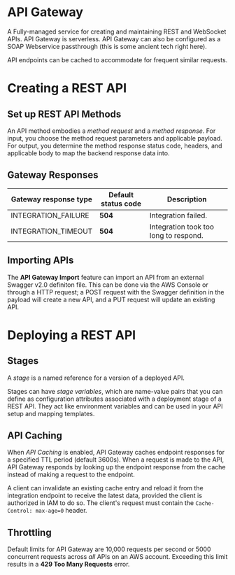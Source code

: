 # API Gateway

A Fully-managed service for creating and maintaining REST and WebSocket APIs. API Gateway is serverless. API Gateway can also be configured as a SOAP Webservice passthrough (this is some ancient tech right here).

API endpoints can be cached to accommodate for frequent similar requests.

# Creating a REST API
## Set up REST API Methods
An API method embodies a *method request* and a *method response*. For input, you choose the method request parameters and applicable payload. For output, you determine the method response status code, headers, and applicable body to map the backend response data into.

## Gateway Responses
| Gateway response type	| Default status code | Description |
| ------------- | ------------- | ------------- |
| INTEGRATION_FAILURE  | **504**  | Integration failed. |
| INTEGRATION_TIMEOUT  | **504**  | Integration took too long to respond. |

## Importing APIs
The **API Gateway Import** feature can import an API from an external Swagger v2.0 definiton file. This can be done via the AWS Console or through a HTTP request; a POST request with the Swagger definition in the payload will create a new API, and a PUT request will update an existing API.

# Deploying a REST API
## Stages
A *stage* is a named reference for a version of a deployed API.

Stages can have *stage variables*, which are name-value pairs that you can define as configuration attributes associated with a deployment stage of a REST API. They act like environment variables and can be used in your API setup and mapping templates. 

## API Caching
When *API Caching* is enabled, API Gateway caches endpoint responses for a specified TTL period (default 3600s). When a request is made to the API, API Gateway responds by looking up the endpoint response from the cache instead of making a request to the endpoint.

A client can invalidate an existing cache entry and reload it from the integration endpoint to receive the latest data, provided the client is authorized in IAM to do so. The client's request must contain the `Cache-Control: max-age=0` header.

## Throttling
Default limits for API Gateway are 10,000 requests per second or 5000 concurrent requests across *all* APIs on an AWS account. Exceeding this limit results in a **429 Too Many Requests** error.


